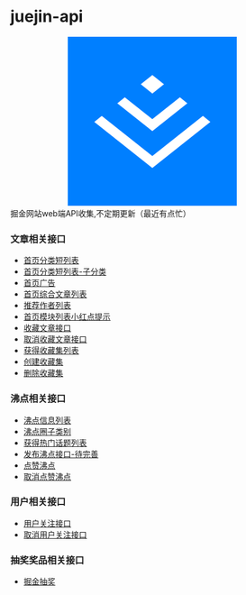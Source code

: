 # juejin-api
<div align=center>
<img src="./icon.png" style="width:300px;margin:auto">
</div>
掘金网站web端API收集,不定期更新（最近有点忙）


### 文章相关接口
- [首页分类短列表](./首页分类短列表.md)
- [首页分类短列表-子分类](./首页分类短列表-子分类.md)
- [首页广告](./首页广告.md)
- [首页综合文章列表](./首页综合文章列表.md)
- [推荐作者列表](./推荐作者列表.md)
- [首页模块列表小红点提示](./首页模块列表小红点提示.md)
- [收藏文章接口](./收藏文章接口.md)
- [取消收藏文章接口](./取消收藏文章接口.md)
- [获得收藏集列表](./获得收藏集列表.md)
- [创建收藏集](./创建收藏集.md)
- [删除收藏集](./删除收藏集.md)

### 沸点相关接口
- [沸点信息列表](./沸点信息列表.md)
- [沸点圈子类别](./沸点圈子类别.md)
- [获得热门话题列表](./获得热门话题列表.md)
- [发布沸点接口-待完善](./发布沸点接口.md)
- [点赞沸点](./点赞沸点.md)
- [取消点赞沸点](./取消点赞沸点.md)
### 用户相关接口
- [用户关注接口](./用户关注接口.md)
- [取消用户关注接口](./取消用户关注接口.md)


### 抽奖奖品相关接口
- [掘金抽奖](./掘金抽奖.md)